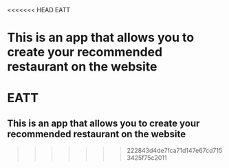 <<<<<<< HEAD
EATT

This is an app that allows you to create your recommended restaurant on the website
=======
# EATT

## This is an app that allows you to create your recommended restaurant on the website



>>>>>>> 222843d4de7fca71d147e67cd7153425f75c2011
